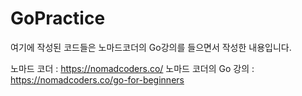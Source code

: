 # GoPractice

여기에 작성된 코드들은 노마드코더의 Go강의를 들으면서 작성한 내용입니다.

노마드 코더 : https://nomadcoders.co/
노마드 코더의 Go 강의 : https://nomadcoders.co/go-for-beginners
